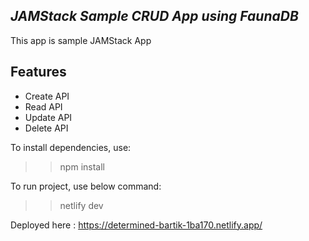 ## _JAMStack Sample CRUD App using FaunaDB_

This app is sample JAMStack App
## Features
- Create API
- Read API
- Update API
- Delete API

To install dependencies, use:
>> npm install

To run project, use below command:
>> netlify dev

Deployed here : https://determined-bartik-1ba170.netlify.app/